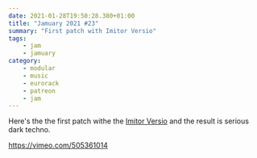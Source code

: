 ```yaml
---
date: 2021-01-28T19:50:28.380+01:00
title: "Jamuary 2021 #23"
summary: "First patch with Imitor Versio"
tags:
    - jam
    - jamuary
category:
    - modular
    - music
    - eurorack
    - patreon
    - jam
---
```

Here's the the first patch withe the [Imitor Versio](https://www.noiseengineering.us/shop/imitor-versio) and the result is serious dark techno.

https://vimeo.com/505361014
